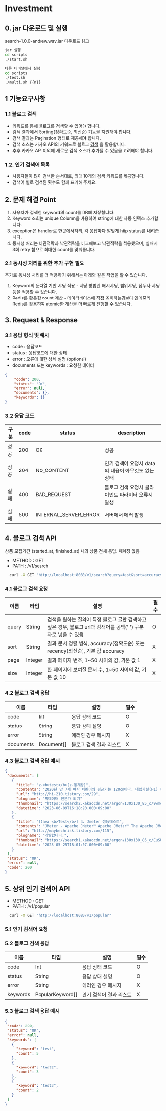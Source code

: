 # Investment

## 0. jar 다운로드 및 실행
[search-1.0.0-andrew.wav.jar 다운로드 링크](./search-1.0.0-andrew.wav.jar)
```bash
jar 실행
cd scripts
./start.sh
```
```bash
다른 터미널에서 실행
cd scripts
./test.sh
./multi.sh {{n}}
```

## 1 기능요구사항
### 1.1 블로그 검색
- 키워드를 통해 블로그를 검색할 수 있어야 합니다.
- 검색 결과에서 Sorting(정확도순, 최신순) 기능을 지원해야 합니다.
- 검색 결과는 Pagination 형태로 제공해야 합니다.
- 검색 소스는 카카오 API의 키워드로 블로그 [검색](https://developers.kakao.com/docs/latest/ko/daum-search/dev-guide#search-blog) 을 활용합니다.
- 추후 카카오 API 이외에 새로운 검색 소스가 추가될 수 있음을 고려해야 합니다.

### 1.2. 인기 검색어 목록
- 사용자들이 많이 검색한 순서대로, 최대 10개의 검색 키워드를 제공합니다.
- 검색어 별로 검색된 횟수도 함께 표기해 주세요.


## 2. 문제 해결 Point

1. 사용자가 검색한 keyword의 count를 DB에 저장합니다.
2. Keyword 조회는 unique Column을 사용하여 string에 대한 자동 인덱스 추가합니다.
3. exception은 handler로 한곳에서처리, 각 응답마다 알맞게 http status를 내려줍니다.
4. 동시성 처리는 비관적락과 낙관적락을 비교해보고 낙관적락을 적용했으며, 실패시 3회 retry 함으로 최대한 count를 맞춰줍니다.

### 2.1 동시성 처리를 위한 추가 구현 필요
추가로 동시성 처리를 더 적용하기 위해서는 아래와 같은 작업을 할 수 있습니다.
1. Keyword의 문자열 기반 샤딩 적용 - 샤딩 방법엔 해시샤딩, 범위샤딩, 접두사 샤딩 등을 적용할 수 있습니다.
2. Redis를 활용한 count 계산 - 데이터베이스에 직접 조회하는것보다 인메모리 Redis를 활용하여 atomic한 계산을 더 빠르게 진행할 수 있습니다.


## 3. Request & Response

### 3.1 응답 형식 및 예시
- code : 응답코드
- status : 응답코드에 대한 상태
- error : 오류에 대한 상세 설명 (optional)
- documents 또는 keywords : 요청한 데이터
```json
{
    "code": 200,
    "status": "OK",
    "error": null,
    "documents": {},
    "keywords": {}
}
```

### 3.2 응답 코드

| 구분 | code | status       | description                                       |
| --- |------|--------------|---------------------------------------------------|
| 성공 | 200  | OK           | 성공                                                |
| 성공 | 204  | NO_CONTENT   | 인기 검색어 요청시 data의 내용이 아무것도 없는 상태                   |
| 실패 | 400  | BAD_REQUEST  | 블로그 검색 요청시 클라이언트 파라미터 오류시 발생 |
| 실패 | 500  | INTERNAL_SERVER_ERROR  | 서버에서 에러 발생                                        |

## 4. 블로그 검색 API

상품 모집기간 (started_at, finished_at) 내의 상품 전체 응답. 페이징 없음

- METHOD : GET
- PATH : /v1/search
```bash
  curl -X GET "http://localhost:8080/v1/search?query=test&sort=accuracy&page=1&size=3"
```

### 4.1 블로그 검색 요청

| 이름 | 타입 | 설명                                                                         | 필수 |
|-----|----|----------------------------------------------------------------------------|------|
| query	| String| 검색을 원하는 질의어 특정 블로그 글만 검색하고 싶은 경우, 블로그 url과 검색어를 공백(' ') 구분자로 넣을 수 있음       |	O|
| sort	|String | 	결과 문서 정렬 방식, accuracy(정확도순) 또는 recency(최신순), 기본 값 accuracy	               | X|
| page	|Integer| 	결과 페이지 번호, 1~50 사이의 값, 기본 값 1                                             |	X|
| size	|Integer| 	한 페이지에 보여질 문서 수, 1~50 사이의 값, 기본 값 10	                                     |X|

### 4.2 블로그 검색 응답
| 이름         | 타입         | 설명              | 필수  |
|------------|------------|-----------------|-----|
| code	      | Int        | 응답 상태 코드        | 	O  |
| status	    | String     | 	응답 상태 설명	      | O   |
| error	     | String     | 	에러인 경우 메시지     | 	X  |
| documents	 | Document[] | 	블로그 검색 결과 리스트	 | X   |


### 4.3 블로그 검색 응답 예시
 ```json
 {
  "documents": [
    {
      "title": "z-<b>test</b>(z-통계량)",
      "contents": "2020년 만 7세 여자 어린이의 평균키는 120cm이다. 대립가설(H1) ① 2020년 만 7세 여자 어린이의 평균키는 120cm가 아니다. : 제1형 (Two-Sided <b>Test</b> = Two Tailed <b>Test</b>) ② 2020년 만 7세 여자 어린이의 평균키는 120cm보다 작다. : 제2형 (One-Sided <b>Test</b> = Lower Tailed <b>Test</b>) ③ 2020년 만 7세 여자 어린이의 평균...",
      "url": "http://hi-210.tistory.com/29",
      "blogname": "빅데이터 전문가 되기",
      "thumbnail": "https://search2.kakaocdn.net/argon/130x130_85_c/9wmoxU6Klzx",
      "datetime": "2023-06-09T16:18:20.000+09:00"
    },
    {
      "title": "[Java <b>Test</b>] 4. Jmeter 성능테스트",
      "contents": "JMeter - Apache JMeter™ Apache JMeter™ The Apache JMeter™ application is open source software, a 100% pure Java application designed to load <b>test</b> functional behavior and measure performance. It was originally designed for testing Web Applications but has since expanded to oth jmeter.apache.org...",
      "url": "http://maybechrisk.tistory.com/115",
      "blogname": "개발합니다.",
      "thumbnail": "https://search1.kakaocdn.net/argon/130x130_85_c/EuSUp9VyMmn",
      "datetime": "2023-05-25T18:01:07.000+09:00"
    }
  ],
  "status": "OK",
  "error": null,
  "code": 200
}
 ```

## 5. 상위 인기 검색어 API

- METHOD : GET
- PATH : /v1/popular
```bash
  curl -X GET "http://localhost:8080/v1/popular"
```
### 5.1 인기 검색어 요청

### 5.2 블로그 검색 응답
| 이름        | 타입               | 설명              | 필수  |
|-----------|------------------|-----------------|-----|
| code	     | Int              | 응답 상태 코드        | 	O  |
| status	   | String           | 	응답 상태 설명	      | O   |
| error	    | String           | 	에러인 경우 메시지     | 	X  |
| keywords	 | PopularKeyword[] | 	인기 검색어 결과 리스트	 | X   |

### 5.3 블로그 검색 응답 예시
 ```json
{
  "code": 200,
  "status": "OK",
  "error": null,
  "keywords": [
    {
      "keyword": "test",
      "count": 5
    },
    {
      "keyword": "test2",
      "count": 3
    },
    {
      "keyword": "test3",
      "count": 2
    }
  ]
}
 ```
